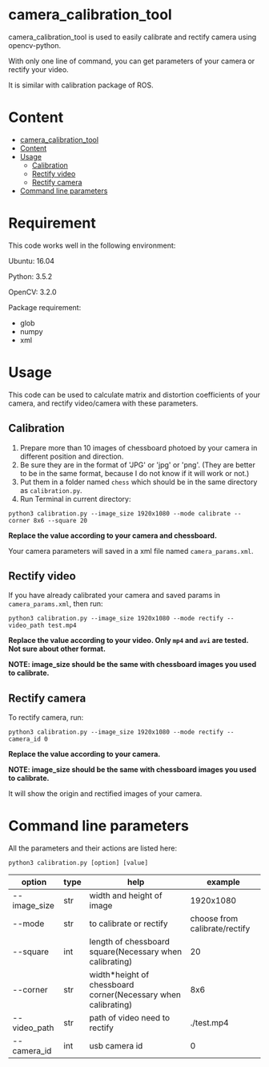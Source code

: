 # camera_calibration_tool

camera_calibration_tool is used to easily calibrate and rectify camera using 
opencv-python. 

With only one line of command, you can get parameters of your 
camera or rectify your video. 

It is similar with calibration package of ROS.


# Content
* [camera_calibration_tool](#camera_calibration_tool)
* [Content](#content)
* [Usage](#usage)
    * [Calibration](#calibration)
    * [Rectify video](#rectify-video)
    * [Rectify camera](#rectify-camera)
* [Command line parameters](#command-line-parameters)

# Requirement

This code works well in the following environment:

Ubuntu: 16.04

Python: 3.5.2

OpenCV: 3.2.0

Package requirement:
- glob
- numpy
- xml

# Usage

This code can be used to calculate matrix and distortion coefficients 
of your camera, and rectify video/camera with these parameters.

## Calibration

1. Prepare more than 10 images of chessboard photoed by your camera 
in different position and direction. 
2. Be sure they are in the format of 'JPG' or 'jpg' or 'png'. 
(They are better to be in the same format, because I do not know 
if it will work or not.)
3. Put them in a folder named `chess` which should be in the same 
directory as `calibration.py`.
4. Run Terminal in current directory:
```
python3 calibration.py --image_size 1920x1080 --mode calibrate --corner 8x6 --square 20
```
**Replace the value according to your camera and chessboard.**

Your camera parameters will saved in a xml file named `camera_params.xml`.

## Rectify video

If you have already calibrated your camera and saved params in `camera_params.xml`, then
run:
```
python3 calibration.py --image_size 1920x1080 --mode rectify --video_path test.mp4
```
**Replace the value according to your video. Only `mp4` and `avi` are tested. 
Not sure about other format.**

**NOTE: image_size should be the same with chessboard images you used to calibrate.**

## Rectify camera

To rectify camera, run:
```
python3 calibration.py --image_size 1920x1080 --mode rectify --camera_id 0
```
**Replace the value according to your camera.**

**NOTE: image_size should be the same with chessboard images you used to calibrate.**

It will show the origin and rectified images of your camera.

# Command line parameters

All the parameters and their actions are listed here:

```
python3 calibration.py [option] [value]
```
option|type|help|example
------|----|----|------------|
--image_size|str|width and height of image|1920x1080
--mode|str|to calibrate or rectify| choose from calibrate/rectify
--square|int|length of chessboard square(Necessary when calibrating)|20
--corner|str|width*height of chessboard corner(Necessary when calibrating)|8x6
--video_path|str|path of video need to rectify|./test.mp4
--camera_id|int|usb camera id|0
